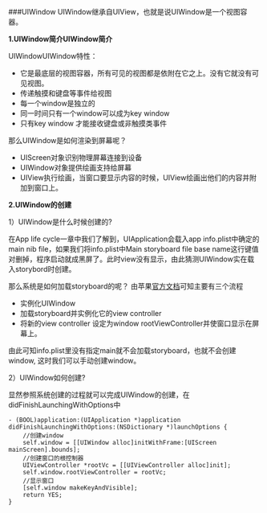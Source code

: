 ###UIWindow
UIWindow继承自UIView，也就是说UIWindow是一个视图容器。

**1.UIWindow简介UIWindow简介**

UIWindowUIWindow特性：
- 它是最底层的视图容器，所有可见的视图都是依附在它之上。没有它就没有可见视图。
- 传递触摸和键盘等事件给视图
- 每一个window是独立的
- 同一时间只有一个window可以成为key window
- 只有key window 才能接收键盘或非触摸类事件

那么UIWindow是如何渲染到屏幕呢？
- UIScreen对象识别物理屏幕连接到设备
- UIWindow对象提供绘画支持给屏幕
- UIView执行绘画，当窗口要显示内容的时候，UIView绘画出他们的内容并附加到窗口上。

**2.UIWindow的创建**

1）UIWindow是什么时候创建的?

在App life cycle一章中我们了解到，UIApplication会载入app info.plist中确定的main nib file，如果我们将info.plist中Main storyboard file base name这行键值对删掉，程序启动就成黑屏了。此时view没有显示，由此猜测UIWindow实在载入storybord时创建。

那么系统是如何加载storyboard的呢？
由苹果[官方文档][1]可知主要有三个流程
- 实例化UIWindow
- 加载storyboard并实例化它的view controller
- 将新的view controller 设定为window rootViewController并使窗口显示在屏幕上。

由此可知info.plist里没有指定main就不会加载storyboard，也就不会创建window, 这时我们可以手动创建window。

2）UIWindow如何创建?

显然参照系统创建的过程就可以完成UIWindow的创建，在didFinishLaunchingWithOptions中
```
- (BOOL)application:(UIApplication *)application didFinishLaunchingWithOptions:(NSDictionary *)launchOptions {
    //创建window
    self.window = [[UIWindow alloc]initWithFrame:[UIScreen mainScreen].bounds];
    //创建窗口的根控制器
    UIViewController *rootVc = [[UIViewController alloc]init];
    self.window.rootViewController = rootVc;
    //显示窗口
    [self.window makeKeyAndVisible];
    return YES;
}
```


[1]:https://developer.apple.com/library/content/documentation/WindowsViews/Conceptual/WindowAndScreenGuide/WindowScreenRolesinApp/WindowScreenRolesinApp.html